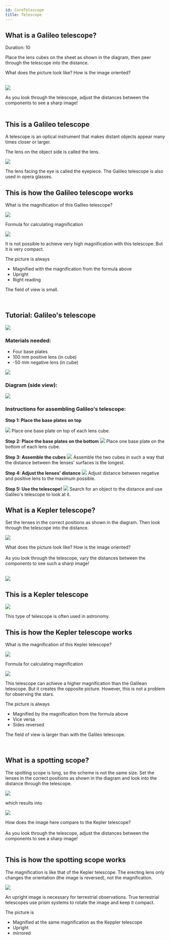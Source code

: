 ```yaml
---
id: CoreTelescope
title: Telescope
---
```

## What is a Galileo telescope?
Duration: 10

Place the lens cubes on the sheet as shown in the diagram, then peer through the telescope into the distance.

<div class="alert info">
What does the picture look like?
How is the image oriented?
</div><br/>


![](../IMAGES/MINIBOXNEW/22.png)


<div class="alert-success">
As you look through the telescope, adjust the distances between the components to see a sharp image!
</div><br/>



## This is a Galileo telescope


A telescope is an optical instrument that makes distant objects appear many times closer or larger.

The lens on the object side is called the lens.

![](../IMAGES/MINIBOXNEW/23.png)

The lens facing the eye is called the eyepiece.
The Galileo telescope is also used in opera glasses.


## This is how the Galileo telescope works



What is the magnification of this Galileo telescope?

![](../IMAGES/MINIBOXNEW/24.png)

Formula for calculating magnification

![](../IMAGES/MINIBOX/UC2_minibox_19.png)



It is not possible to achieve very high magnification with this telescope. But it is very compact.

<div class="alert-success">
The picture is always

* Magnified with the magnification from the formula above
* Upright
* Right reading

The field of view is small.
</div><br/>


## Tutorial: Galileo's telescope

![](../IMAGES/MINIBOXTUTORIAL/image5.gif)

### Materials needed:
- Four base plates
- 100 mm positive lens (in cube)
- -50 mm negative lens (in cube)

![](../IMAGES/MINIBOXTUTORIAL/image125.png)

### Diagram (side view):
![](../IMAGES/MINIBOXTUTORIAL/image4.png)

### Instructions for assembling Galileo's telescope:

**Step 1: Place the base plates on top**

![](../IMAGES/MINIBOXTUTORIAL/image19.png)
Place one base plate on top of each lens cube.

**Step 2: Place the base plates on the bottom**
![](../IMAGES/MINIBOXTUTORIAL/image52.png)
Place one base plate on the bottom of each lens cube.

**Step 3: Assemble the cubes**
![](../IMAGES/MINIBOXTUTORIAL/image18.png)
Assemble the two cubes in such a way that the distance between the lenses' surfaces is the longest.

**Step 4: Adjust the lenses' distance**
![](../IMAGES/MINIBOXTUTORIAL/image93.png)
Adjust distance between negative and positive lens to the maximum possible.

**Step 5: Use the telescope!**
![](../IMAGES/MINIBOXTUTORIAL/image117.png)
Search for an object to the distance and use Galileo's telescope to look at it.


## What is a Kepler telescope?


Set the lenses in the correct positions as shown in the diagram. Then look through the telescope into the distance.

![](../IMAGES/MINIBOXNEW/25.png)

<div class="alert info">
What does the picture look like?
How is the image oriented?
</div><br/>

<div class="alert-success">
As you look through the telescope, vary the distances between the components to see such a sharp image!
</div><br/>

![](../IMAGES/MINIBOXNEW/26.png)

## This is a Kepler telescope

![](../IMAGES/MINIBOXNEW/27.png)

This type of telescope is often used in astronomy.

## This is how the Kepler telescope works

What is the magnification of this Kepler telescope?

![](../IMAGES/MINIBOXNEW/28.png)

Formula for calculating magnification

![](../IMAGES/MINIBOX/UC2_minibox_23.png)

This telescope can achieve a higher magnification than the Galilean telescope. But it creates the opposite picture. However, this is not a problem for observing the stars.

<div class="alert-success">
The picture is always

* Magnified by the magnification from the formula above
* Vice versa
* Sides reversed

The field of view is
larger than with the Galileo telescope.
</div><br/>


## What is a spotting scope?


The spotting scope is long, so the scheme is not the same size.
Set the lenses in the correct positions as shown in the diagram and look into the distance through the telescope.

![](../IMAGES/MINIBOXNEW/29.png)

which results into

![](../IMAGES/MINIBOXNEW/30.png)


<div class="alert info">
How does the image here compare to the Kepler telescope?
</div><br/>

<div class="alert-success">
As you look through the telescope, adjust the distances between the components to see a sharp image!
</div><br/>




## This is how the spotting scope works


The magnification is like that of the Kepler telescope. The erecting lens only changes the orientation (the image is reversed), not the magnification.

![](../IMAGES/MINIBOX/UC2_minibox_27.png)


An upright image is necessary for terrestrial observations. True terrestrial telescopes use prism systems to rotate the image and keep it compact.

<div class="alert-success">
The picture is

* Magnified at the same magnification as the Keppler telescope
* Upright
* mirrored
</div><br/>

